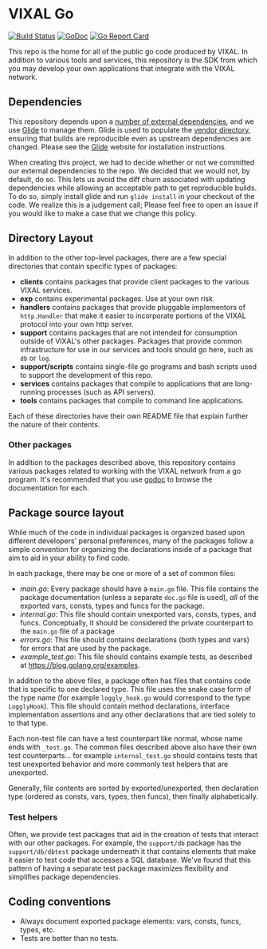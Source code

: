 # VIXAL Go 
[![Build Status](https://travis-ci.org/vixledger/go.svg?branch=master)](https://travis-ci.org/vixledger/go) 
[![GoDoc](https://godoc.org/github.com/vixledger/go?status.svg)](https://godoc.org/github.com/vixledger/go)
[![Go Report Card](https://goreportcard.com/badge/github.com/vixledger/go)](https://goreportcard.com/report/github.com/vixledger/go)

This repo is the home for all of the public go code produced by VIXAL.  In addition to various tools and services, this repository is the SDK from which you may develop your own applications that integrate with the VIXAL network.

## Dependencies

This repository depends upon a [number of external dependencies](./glide.yaml), and we use [Glide](https://glide.sh/) to manage them.  Glide is used to populate the [vendor directory](http://glide.readthedocs.io/en/latest/vendor/), ensuring that builds are reproducible even as upstream dependencies are changed. Please see the [Glide](http://glide.sh/) website for installation instructions.

When creating this project, we had to decide whether or not we committed our external dependencies to the repo.  We decided that we would not, by default, do so.  This lets us avoid the diff churn associated with updating dependencies while allowing an acceptable path to get reproducible builds.  To do so, simply install glide and run `glide install` in your checkout of the code.  We realize this is a judgement call; Please feel free to open an issue if you would like to make a case that we change this policy.


## Directory Layout

In addition to the other top-level packages, there are a few special directories that contain specific types of packages:

* **clients** contains packages that provide client packages to the various VIXAL services.
* **exp** contains experimental packages.  Use at your own risk.
* **handlers** contains packages that provide pluggable implementors of `http.Handler` that make it easier to incorporate portions of the VIXAL protocol into your own http server. 
* **support** contains packages that are not intended for consumption outside of VIXAL's other packages.  Packages that provide common infrastructure for use in our services and tools should go here, such as `db` or `log`. 
* **support/scripts** contains single-file go programs and bash scripts used to support the development of this repo. 
* **services** contains packages that compile to applications that are long-running processes (such as API servers).
* **tools** contains packages that compile to command line applications.

Each of these directories have their own README file that explain further the nature of their contents.

### Other packages

In addition to the packages described above, this repository contains various packages related to working with the VIXAL network from a go program.  It's recommended that you use [godoc](https://godoc.org/github.com/vixledger/go#pkg-subdirectories) to browse the documentation for each.


## Package source layout

While much of the code in individual packages is organized based upon different developers' personal preferences, many of the packages follow a simple convention for organizing the declarations inside of a package that aim to aid in your ability to find code.

In each package, there may be one or more of a set of common files:

- *main.go*: Every package should have a `main.go` file.  This file contains the package documentation (unless a separate `doc.go` file is used), _all_ of the exported vars, consts, types and funcs for the package. 
- *internal.go*:  This file should contain unexported vars, consts, types, and funcs.  Conceptually, it should be considered the private counterpart to the `main.go` file of a package
- *errors.go*: This file should contains declarations (both types and vars) for errors that are used by the package.
- *example_test.go*: This file should contains example tests, as described at https://blog.golang.org/examples.

In addition to the above files, a package often has files that contains code that is specific to one declared type.  This file uses the snake case form of the type name (for example `loggly_hook.go` would correspond to the type `LogglyHook`).  This file should contain method declarations, interface implementation assertions and any other declarations that are tied solely to to that type.

Each non-test file can have a test counterpart like normal, whose name ends with `_test.go`.  The common files described above also have their own test counterparts... for example `internal_test.go` should contains tests that test unexported behavior and more commonly test helpers that are unexported.

Generally, file contents are sorted by exported/unexported, then declaration type  (ordered as consts, vars, types, then funcs), then finally alphabetically.

### Test helpers

Often, we provide test packages that aid in the creation of tests that interact with our other packages.  For example, the `support/db` package has the `support/db/dbtest` package underneath it that contains elements that make it easier to test code that accesses a SQL database.  We've found that this pattern of having a separate test package maximizes flexibility and simplifies package dependencies.


## Coding conventions

- Always document exported package elements: vars, consts, funcs, types, etc.
- Tests are better than no tests.
